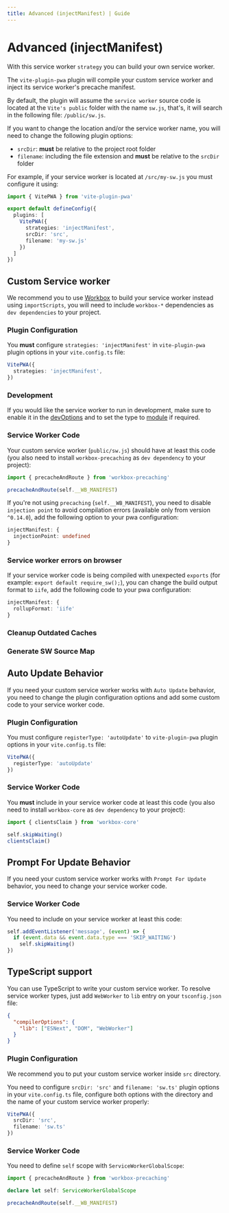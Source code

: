 ```yaml
---
title: Advanced (injectManifest) | Guide
---
```


# Advanced (injectManifest)

With this service worker `strategy` you can build your own service worker.

The `vite-plugin-pwa` plugin will compile your custom service worker and inject its service worker's precache manifest.

By default, the plugin will assume the `service worker` source code is located at the `Vite's public` folder with the name `sw.js`, that's, it will search in the following file: `/public/sw.js`. 

If you want to change the location and/or the service worker name, you will need to change the following plugin options:
- `srcDir`: **must** be relative to the project root folder 
- `filename`: including the file extension and **must** be relative to the `srcDir` folder

For example, if your service worker is located at `/src/my-sw.js` you must configure it using:
```ts
import { VitePWA } from 'vite-plugin-pwa'

export default defineConfig({
  plugins: [
    VitePWA({
      strategies: 'injectManifest',
      srcDir: 'src',
      filename: 'my-sw.js'
    })
  ]
})
```

## Custom Service worker

We recommend you to use [Workbox](https://developers.google.com/web/tools/workbox) to build your service worker instead using `importScripts`, you will need to include `workbox-*` dependencies as `dev dependencies` to your project.

### Plugin Configuration

You **must** configure `strategies: 'injectManifest'` in `vite-plugin-pwa` plugin options in your `vite.config.ts` file:

```ts
VitePWA({
  strategies: 'injectManifest',
})
```

### Development

If you would like the service worker to run in development, make sure to enable it in the [devOptions](/guide/development#plugin-configuration) and to set the type to [module](/guide/development#injectmanifest-strategy) if required.

### Service Worker Code

Your custom service worker (`public/sw.js`) should have at least this code (you also need to install `workbox-precaching` as `dev dependency` to your project):
```js
import { precacheAndRoute } from 'workbox-precaching'

precacheAndRoute(self.__WB_MANIFEST)
```

If you're not using `precaching` (`self.__WB_MANIFEST`), you need to disable `injection point` to avoid compilation errors (available only from version `^0.14.0`), add the following option to your pwa configuration:

```ts
injectManifest: {
  injectionPoint: undefined
}
```

### Service worker errors on browser

If your service worker code is being compiled with unexpected `exports` (for example: `export default require_sw();`), you can change the build output format to `iife`, add the following code to your pwa configuration:

```ts
injectManifest: {
  rollupFormat: 'iife'
}
```

### Cleanup Outdated Caches

<CleanupOutdatedCaches />

<InjectManifestCleanupOutdatedCaches />

### Generate SW Source Map

<InjectManifestSourceMap />

## Auto Update Behavior

If you need your custom service worker works with `Auto Update` behavior, you need to change the plugin configuration options and add some custom code to your service worker code.

### Plugin Configuration

You must configure `registerType: 'autoUpdate'` to `vite-plugin-pwa` plugin options in your `vite.config.ts` file:

```ts
VitePWA({
  registerType: 'autoUpdate'
})
```

### Service Worker Code

You **must** include in your service worker code at least this code (you also need to install `workbox-core` as `dev dependency` to your project):

```js
import { clientsClaim } from 'workbox-core'

self.skipWaiting()
clientsClaim()
```

## Prompt For Update Behavior

If you need your custom service worker works with `Prompt For Update` behavior, you need to change your service worker code.

### Service Worker Code

You need to include on your service worker at least this code:

```js
self.addEventListener('message', (event) => {
  if (event.data && event.data.type === 'SKIP_WAITING')
    self.skipWaiting()
})
```

## TypeScript support 

You can use TypeScript to write your custom service worker. To resolve service worker types, just add `WebWorker` to `lib` entry on your `tsconfig.json` file:

```json
{
  "compilerOptions": {
    "lib": ["ESNext", "DOM", "WebWorker"]
  }
}
```

### Plugin Configuration

We recommend you to put your custom service worker inside `src` directory. 

You need to configure `srcDir: 'src'` and `filename: 'sw.ts'` plugin options in your `vite.config.ts` file, configure both options with the directory and the name of your custom service worker properly:

```ts
VitePWA({
  srcDir: 'src',
  filename: 'sw.ts'
})
```

### Service Worker Code

You need to define `self` scope with `ServiceWorkerGlobalScope`:

```ts
import { precacheAndRoute } from 'workbox-precaching'

declare let self: ServiceWorkerGlobalScope

precacheAndRoute(self.__WB_MANIFEST)
```

